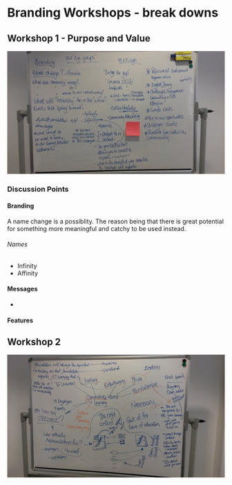 # Branding Workshops - break downs

## Workshop 1 - Purpose and Value

![Workshop #1 whiteboard][whiteboard1]

### Discussion Points

#### Branding 

A name change is a possiblity. The reason being that there is great potential for something more meaningful and catchy to be used instead. 

###### Names

- Infinity
- Affinity

#### Messages
- 

#### Features


## Workshop 2

![Workshop #2 Whiteboard][whiteboard2]










[whiteboard1]: img/workshops/workshop1.jpg "Branding Workshop 1 Whiteboard"
[whiteboard2]: img/workshops/workshop2.jpg "Branding Workshop 2 Whiteboard"
